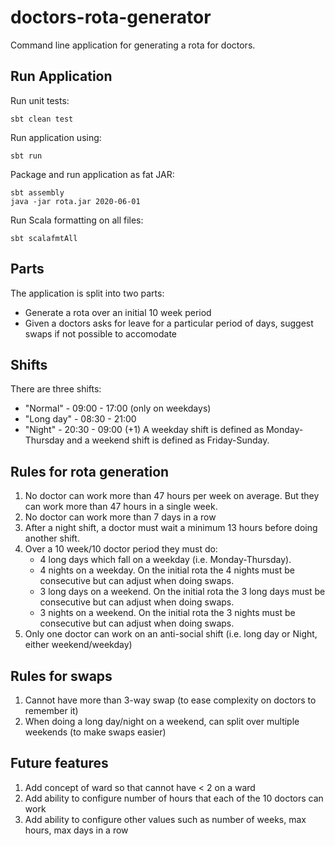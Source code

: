 # doctors-rota-generator
Command line application for generating a rota for doctors.

## Run Application
Run unit tests:
```
sbt clean test
```

Run application using:
```
sbt run
```

Package and run application as fat JAR:
```
sbt assembly
java -jar rota.jar 2020-06-01
```

Run Scala formatting on all files:
```
sbt scalafmtAll
```

## Parts
The application is split into two parts:
- Generate a rota over an initial 10 week period
- Given a doctors asks for leave for a particular period of days, suggest swaps if not possible to accomodate

## Shifts
There are three shifts:
* "Normal" - 09:00 - 17:00 (only on weekdays)
* "Long day" - 08:30 - 21:00
* "Night" - 20:30 - 09:00 (+1)
A weekday shift is defined as Monday-Thursday and a weekend shift is defined as Friday-Sunday.

## Rules for rota generation
1. No doctor can work more than 47 hours per week on average. But they can work more than 47 hours in a single week.
1. No doctor can work more than 7 days in a row
1. After a night shift, a doctor must wait a minimum 13 hours before doing another shift.
1. Over a 10 week/10 doctor period they must do:
   * 4 long days which fall on a weekday (i.e. Monday-Thursday).
   * 4 nights on a weekday. On the initial rota the 4 nights must be consecutive but can adjust when doing swaps.
   * 3 long days on a weekend. On the initial rota the 3 long days must be consecutive but can adjust when doing swaps.
   * 3 nights on a weekend. On the initial rota the 3 nights must be consecutive but can adjust when doing swaps.
1. Only one doctor can work on an anti-social shift (i.e. long day or Night, either weekend/weekday)

## Rules for swaps
1. Cannot have more than 3-way swap (to ease complexity on doctors to remember it)
1. When doing a long day/night on a weekend, can split over multiple weekends (to make swaps easier)

## Future features
1. Add concept of ward so that cannot have < 2 on a ward
1. Add ability to configure number of hours that each of the 10 doctors can work
1. Add ability to configure other values such as number of weeks, max hours, max days in a row
